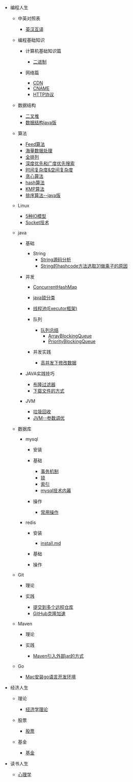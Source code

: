 * 编程人生

    * 中英对照表

        * [英汉互译](./md/编程人生/中英对照表/英汉互译.md)

    * 编程基础知识

        * 计算机基础知识篇
            * [二进制](./md/编程人生/编程基础知识/计算机基础知识篇/二进制.md)

        * 网络篇
            * [CDN](./md/编程人生/编程基础知识/网络篇/CDN.md)
            * [CNAME](./md/编程人生/编程基础知识/网络篇/CNAME.md)
            * [HTTP协议](./md/编程人生/编程基础知识/网络篇/HTTP协议.md)

    * 数据结构

        * [二叉堆](./md/编程人生/data_structure/二叉堆/binary_heap.md)
        * [数据结构java版](./md/编程人生/data_structure/数据结构Java版/数据结构java版.md)

    * 算法

        * [Feed算法](./md/编程人生/algorithm/feed_algorithm.md)
        * [海量数据处理](./md/编程人生/algorithm/海量数据处理.md)
        * [全排列](./md/编程人生/algorithm/全排列.md)
        * [深度优先和广度优先搜索](./md/编程人生/algorithm/深度优先和广度优先搜索.md)
        * [时间复杂度&空间复杂度](./md/编程人生/algorithm/时间复杂度&空间复杂度.md)
        * [贪心算法](./md/编程人生/algorithm/贪心算法.md)
        * [hash算法](./md/编程人生/algorithm/hash算法.md)
        * [KMP算法](./md/编程人生/algorithm/KMP算法.md)
        * [排序算法--java版](./md/编程人生/algorithm/排序算法--java版.md)

    * Linux
        * [5种IO模型](./md/编程人生/Linux/5种IO模型.md)
        * [Socket技术](./md/编程人生/Linux/Socket技术.md)

    * java
        * 基础
            * String
                * [String源码分析](./md/编程人生/java/base/string/String.md)
                * [String的hashcode方法选取31做乘子的原因](./md/编程人生/java/base/string/hashcode_choose_31_reason.md)

        * 并发
            * [ConcurrentHashMap](./md/编程人生/java/high_concurrence/ConcurrentHashMap/ConcurrentHashMap.md)
            * [java锁分类](./md/编程人生/java/high_concurrence/锁/java锁分类.md)
            * [线程池(Executor框架)](./md/编程人生/java/high_concurrence/thread/线程池.md)

            * 队列
                * [队列总结](./md/编程人生/java/high_concurrence/queue/queue_summary.md)
                    * [ArrayBlockingQueue](./md/编程人生/java/high_concurrence/queue/ArrayBlockingQueue.md)
                    * [PriorityBlockingQueue](./md/编程人生/java/high_concurrence/queue/PriorityBlockingQueue.md)
            
            * 并发实践
                * [高并发下修改数据](./md/编程人生/java/high_concurrence/并发实践/高并发下修改数据.md)

        * JAVA实践技巧
            * [布隆过滤器](./md/编程人生/java/实践技巧/布隆过滤器.md)
            * [下载文件的方式](./md/编程人生/java/实践技巧/下载文件的方式.md)

        * JVM
            * [垃圾回收](./md/编程人生/java/jvm/gc.md)
            * [JVM--参数调优](./md/编程人生/java/jvm/参数调优.md)

    * 数据库

        * mysql

            * 安装

            * 基础
                * [事务机制](./md/编程人生/数据库/mysql/基础/事务.md)
                * [锁](./md/编程人生/数据库/mysql/基础/锁.md)
                * [索引](./md/编程人生/数据库/mysql/基础/索引.md)
                * [mysql技术内幕](./md/编程人生/数据库/mysql/基础/mysql技术内幕.md)

            * 操作
                * [常用操作](./md/编程人生/数据库/mysql/操作/常用操作.md)

        * redis

            * 安装
                * [install.md](./md/编程人生/数据库/redis/安装/install.md)

            * 基础

            * 操作

    * Git

        * 理论

        * 实践
            * [提交到多个远程仓库](./md/编程人生/git/提交到多个远程仓库.md)
            * [GitHub克隆加速](./md/编程人生/git/GitHub克隆加速.md)

    * Maven

        * 理论

        * 实践
            * [Maven引入外部jar的方式](./md/编程人生/maven/maven引入外部jar.md)

    * Go
        * [Mac安装go语言开发环境](./md/编程人生/go/mac安装go开发环境.md)

* 经济人生

    * 理论
        * [经济学理论](./md/经济人生/理论/经济学理论.md)

    * 股票
        * [股票](./md/经济人生/股票/股票.md)

    * 基金
        * [基金](./md/经济人生/基金/基金.md)

* 读书人生

    * [心理学](./md/读书人生/心理学.md)
